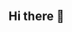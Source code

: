 ## Hi there 👋

<!--
**Sangotokun15/Sangotokun15** is a ✨ _special_ ✨ repository because its `README.md` (this file) appears on your GitHub profile.

Here are some ideas to get you started:

- 🔭 I’m currently working on the Azure Cloud path
- 🌱 Thanks to Learning to Cloud platform for their learning resources.
- 👯 I’m looking to collaborate on ...
- 🤔 I’m looking for help with ...
- 💬 Ask me about ...
- 📫 How to reach me: My Linked profile: www.linkedin.com/in/abraham-sangotokun-98726424b
- 😄 Pronouns: He/ Him
- ⚡ Fun fact: I love learning new stuffs.
-->
